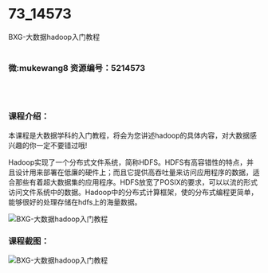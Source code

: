 # 73_14573
BXG-大数据hadoop入门教程
<br/></br>
<h3>微:mukewang8 资源编号：5214573</h3>
<br/></br>
<h3>课程介绍：</h3>
<p>本课程是大数据学科的入门教程，将会为您讲述hadoop的具体内容，对大数据感兴趣的你一定不要错过哦!</p>
<p><a title="查看与 Hadoop 相关的文章" target="_blank">Hadoop</a>实现了一个分布式文件系统，简称HDFS。HDFS有高容错性的特点，并且设计用来部署在低廉的硬件上；而且它提供高吞吐量来访问应用程序的数据，适合那些有着超大数据集的应用程序。HDFS放宽了POSIX的要求，可以以流的形式访问文件系统中的数据。<a title="查看与 Hadoop 相关的文章" target="_blank">Hadoop</a>中的分布式计算框架，使的分布式编程更简单，能够很好的处理存储在hdfs上的海量数据。</p>
<p><img src="https://www.ko996.com/wp-content/uploads/img/2020/07/12345-5-300x183.jpg" alt="BXG-大数据hadoop入门教程"></p>
<div class="info-desc">
<h3>课程截图：</h3>
<p><img src="https://www.ko996.com/wp-content/uploads/img/2020/07/2-80.png" alt="BXG-大数据hadoop入门教程"></p>


			
</div>
